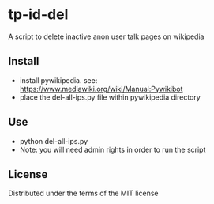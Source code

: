 tp-id-del
=========

A script to delete inactive anon user talk pages on wikipedia

## Install

* install pywikipedia. see: https://www.mediawiki.org/wiki/Manual:Pywikibot
* place the del-all-ips.py file within pywikipedia directory

## Use
* python del-all-ips.py
* Note: you will need admin rights in order to run the script

## License
Distributed under the terms of the MIT license
